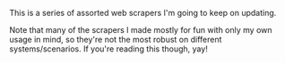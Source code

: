This is a series of assorted web scrapers I'm going to keep on updating.

Note that many of the scrapers I made mostly for fun with only my own usage in mind, so they're not the most robust on different systems/scenarios. If you're reading this though, yay!